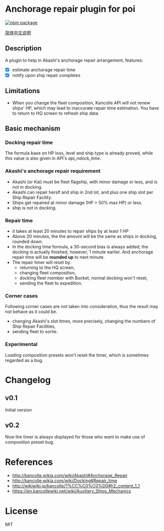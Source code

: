 # Anchorage repair plugin for poi

[![npm package][npm-badge]][npm]

[简体中文说明](README-CN.MD)

## Description
A plugin to help in Akashi's anchorage repair arrangement, features:

- [x] estimate anchorage repair time
- [x] notify upon ship repair completes

## Limitations
- When you change the fleet composition, Kancolle API will not renew ships' HP, which may lead to inaccurate repair time estimation. You have to return to HQ screen to refresh ship data.

## Basic mechanism
### Docking repair time
The formula base on HP loss, level and ship type is already proved, while this value is also given in API's *api_ndock_time*.

### Akashi's anchorage repair requirement
- Akashi (or Kai) must be fleet flagship, with minor damage or less, and is not in docking.
- Akashi can repair herslf and ship in 2nd lot, and plus one ship slot per Ship Repair Facility.
- Ships get repaired at minor damage (HP > 50% max HP) or less.
- ship is not in docking.

### Repair time
- it takes at least 20 minutes to repair ships by at least 1 HP
- Above 20 minutes, the the amount will be the same as ships in docking, rounded down.
- In the docking time formula, a 30-second bias is always added; the docking is actually finished, however, 1 minute earlier. And anchorage repair time will be **rounded up** to next minute.
- The repair timer will reset by:
  - returning to the HQ screen,
  - changing fleet composition,
  - docking fleet member with Bucket, normal docking won't reset,
  - sending the fleet to expedition.

### Corner cases
Following corner cases are not taken into consideration, thus the result may not behave as it could be.
- changing Akashi's slot itmes, more precisely, changing the numbers of Ship Repair Facilities,
- sending fleet to sortie.

### Experimental
Loading composition presets won't reset the timer, which is sometimes regarded as a bug.

# Changelog
## v0.1
Initial version

## v0.2
Now the timer is always displayed for those who want to make use of composition preset bug.

# References
- <http://kancolle.wikia.com/wiki/Akashi#Anchorage_Repair>
- <http://kancolle.wikia.com/wiki/Docking#Repair_time>
- <http://wikiwiki.jp/kancolle/?%CC%C0%C0%D0#h2_content_1_1>
- <https://en.kancollewiki.net/wiki/Auxiliary_Ships_Mechanics>

# License
MIT

[npm-badge]: https://img.shields.io/npm/v/poi-plugin-anchorage-repair.svg?style=flat-square
[npm]: https://www.npmjs.org/package/poi-plugin-anchorage-repair
